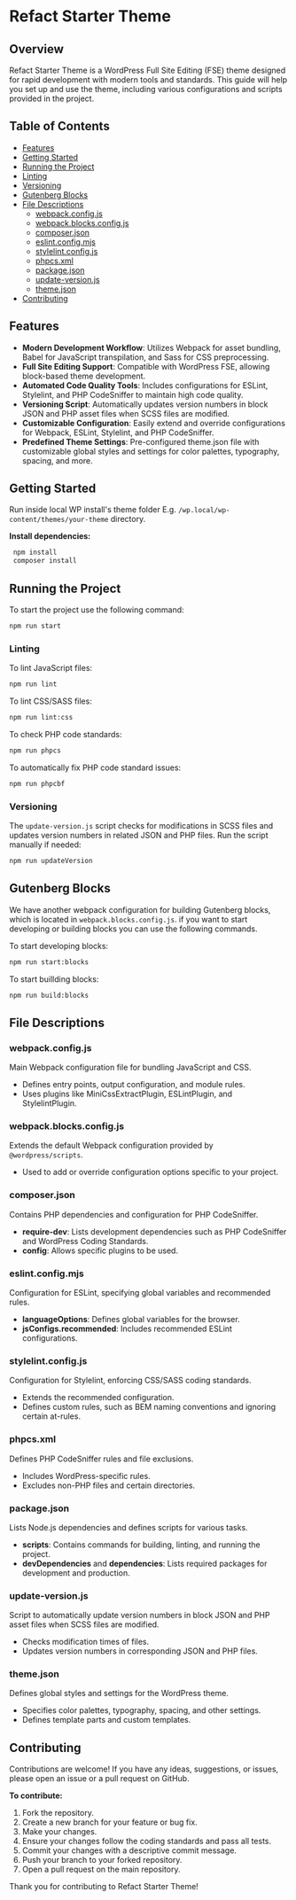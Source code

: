 # Refact Starter Theme

## Overview

Refact Starter Theme is a WordPress Full Site Editing (FSE) theme designed for rapid development with modern tools and standards. This guide will help you set up and use the theme, including various configurations and scripts provided in the project.

## Table of Contents
- [Features](#features)
- [Getting Started](#getting-started)
- [Running the Project](#running-the-project)
- [Linting](#linting)
- [Versioning](#versioning)
- [Gutenberg Blocks](#gutenberg-blocks)
- [File Descriptions](#file-descriptions)
  - [webpack.config.js](#webpackconfigjs)
  - [webpack.blocks.config.js](#webpackblocksconfigjs)
  - [composer.json](#composerjson)
  - [eslint.config.mjs](#eslintconfigmjs)
  - [stylelint.config.js](#stylelintconfigjs)
  - [phpcs.xml](#phpcsxml)
  - [package.json](#packagejson)
  - [update-version.js](#update-versionjs)
  - [theme.json](#themejson)
- [Contributing](#contributing)

## Features

- **Modern Development Workflow**: Utilizes Webpack for asset bundling, Babel for JavaScript transpilation, and Sass for CSS preprocessing.
- **Full Site Editing Support**: Compatible with WordPress FSE, allowing block-based theme development.
- **Automated Code Quality Tools**: Includes configurations for ESLint, Stylelint, and PHP CodeSniffer to maintain high code quality.
- **Versioning Script**: Automatically updates version numbers in block JSON and PHP asset files when SCSS files are modified.
- **Customizable Configuration**: Easily extend and override configurations for Webpack, ESLint, Stylelint, and PHP CodeSniffer.
- **Predefined Theme Settings**: Pre-configured theme.json file with customizable global styles and settings for color palettes, typography, spacing, and more.

## Getting Started

Run inside local WP install's theme folder E.g. `/wp.local/wp-content/themes/your-theme` directory.

 **Install dependencies:**
  ```sh
   npm install
   composer install
  ```

## Running the Project


To start the project use the following command:
```sh
npm run start
```
### Linting

To lint JavaScript files:
```sh
npm run lint
```
To lint CSS/SASS files:
```sh
npm run lint:css
```
To check PHP code standards:
```sh
npm run phpcs
```
To automatically fix PHP code standard issues:
```sh
npm run phpcbf
```
### Versioning

The `update-version.js` script checks for modifications in SCSS files and updates version numbers in related JSON and PHP files. Run the script manually if needed:
```sh
npm run updateVersion
```
## Gutenberg Blocks
We have another webpack configuration for building Gutenberg blocks, which is located in `webpack.blocks.config.js`. if you want to start developing or building blocks you can use the following commands.

To start developing blocks:
```sh
npm run start:blocks
```
To start buillding blocks:
```sh
npm run build:blocks
```


## File Descriptions

### webpack.config.js

Main Webpack configuration file for bundling JavaScript and CSS.
- Defines entry points, output configuration, and module rules.
- Uses plugins like MiniCssExtractPlugin, ESLintPlugin, and StylelintPlugin.

### webpack.blocks.config.js

Extends the default Webpack configuration provided by `@wordpress/scripts`.
- Used to add or override configuration options specific to your project.

### composer.json

Contains PHP dependencies and configuration for PHP CodeSniffer.
- **require-dev**: Lists development dependencies such as PHP CodeSniffer and WordPress Coding Standards.
- **config**: Allows specific plugins to be used.

### eslint.config.mjs

Configuration for ESLint, specifying global variables and recommended rules.
- **languageOptions**: Defines global variables for the browser.
- **jsConfigs.recommended**: Includes recommended ESLint configurations.

### stylelint.config.js

Configuration for Stylelint, enforcing CSS/SASS coding standards.
- Extends the recommended configuration.
- Defines custom rules, such as BEM naming conventions and ignoring certain at-rules.

### phpcs.xml

Defines PHP CodeSniffer rules and file exclusions.
- Includes WordPress-specific rules.
- Excludes non-PHP files and certain directories.

### package.json

Lists Node.js dependencies and defines scripts for various tasks.
- **scripts**: Contains commands for building, linting, and running the project.
- **devDependencies** and **dependencies**: Lists required packages for development and production.


### update-version.js

Script to automatically update version numbers in block JSON and PHP asset files when SCSS files are modified.
- Checks modification times of files.
- Updates version numbers in corresponding JSON and PHP files.

### theme.json

Defines global styles and settings for the WordPress theme.
- Specifies color palettes, typography, spacing, and other settings.
- Defines template parts and custom templates.

## Contributing

Contributions are welcome! If you have any ideas, suggestions, or issues, please open an issue or a pull request on GitHub.

**To contribute:**
1. Fork the repository.
2. Create a new branch for your feature or bug fix.
3. Make your changes.
4. Ensure your changes follow the coding standards and pass all tests.
5. Commit your changes with a descriptive commit message.
6. Push your branch to your forked repository.
7. Open a pull request on the main repository.

Thank you for contributing to Refact Starter Theme!